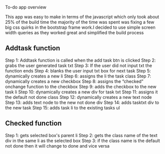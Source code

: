 To-do app overview

This app was easy to make in terms of the javascript which only took about 25% of the build time the majority of the time was spent was fixing a few big css quirks in the bootstrap frame work.I decided to use simple screen width queries as they worked great and simplified the build process

Addtask function
----------------------------------------------------------------------
Step 1: Addtask function is called when the add task btn is clicked
Step 2:  grabs the user generated task txt
Step 3: If the user did not input txt the function ends
Step 4: blanks the user input txt box for next task
Step 5: dynamically creates a new li
Step 6: assigns the  li the  task class
Step 7: dynamically creates a new checkbox
Step 8: assigns the “checked” onchange function  to the checkbox
Step 9: adds the checkbox to the new task li 
Step 10: dynamically creates a new div for task txt
Step 11: assigns it the default not done class
Step 12: dynamically creates a new text node
Step 13: adds text node to the new not done div 
Step 14: adds tasktxt div to the new task
Step 15: adds task li to the existing tasks ul

Checked function
-----------------------------------------------------------------------------
Step 1: gets selected box's parent li
Step 2: gets the class name of the text div in the same li as the selected box
Step 3: if the class name is the default not done then it will change to done and vice versa 

